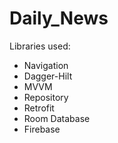 # Daily_News

Libraries used:
- Navigation
- Dagger-Hilt
- MVVM
- Repository
- Retrofit
- Room Database
- Firebase
